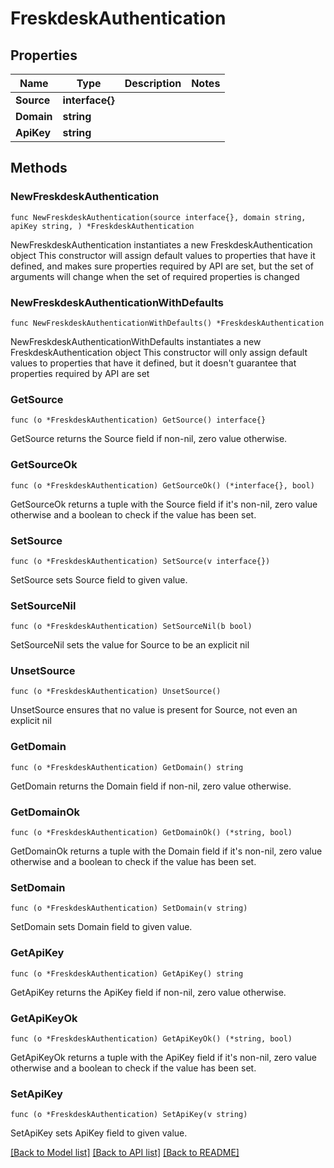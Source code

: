 # FreskdeskAuthentication

## Properties

Name | Type | Description | Notes
------------ | ------------- | ------------- | -------------
**Source** | **interface{}** |  | 
**Domain** | **string** |  | 
**ApiKey** | **string** |  | 

## Methods

### NewFreskdeskAuthentication

`func NewFreskdeskAuthentication(source interface{}, domain string, apiKey string, ) *FreskdeskAuthentication`

NewFreskdeskAuthentication instantiates a new FreskdeskAuthentication object
This constructor will assign default values to properties that have it defined,
and makes sure properties required by API are set, but the set of arguments
will change when the set of required properties is changed

### NewFreskdeskAuthenticationWithDefaults

`func NewFreskdeskAuthenticationWithDefaults() *FreskdeskAuthentication`

NewFreskdeskAuthenticationWithDefaults instantiates a new FreskdeskAuthentication object
This constructor will only assign default values to properties that have it defined,
but it doesn't guarantee that properties required by API are set

### GetSource

`func (o *FreskdeskAuthentication) GetSource() interface{}`

GetSource returns the Source field if non-nil, zero value otherwise.

### GetSourceOk

`func (o *FreskdeskAuthentication) GetSourceOk() (*interface{}, bool)`

GetSourceOk returns a tuple with the Source field if it's non-nil, zero value otherwise
and a boolean to check if the value has been set.

### SetSource

`func (o *FreskdeskAuthentication) SetSource(v interface{})`

SetSource sets Source field to given value.


### SetSourceNil

`func (o *FreskdeskAuthentication) SetSourceNil(b bool)`

 SetSourceNil sets the value for Source to be an explicit nil

### UnsetSource
`func (o *FreskdeskAuthentication) UnsetSource()`

UnsetSource ensures that no value is present for Source, not even an explicit nil
### GetDomain

`func (o *FreskdeskAuthentication) GetDomain() string`

GetDomain returns the Domain field if non-nil, zero value otherwise.

### GetDomainOk

`func (o *FreskdeskAuthentication) GetDomainOk() (*string, bool)`

GetDomainOk returns a tuple with the Domain field if it's non-nil, zero value otherwise
and a boolean to check if the value has been set.

### SetDomain

`func (o *FreskdeskAuthentication) SetDomain(v string)`

SetDomain sets Domain field to given value.


### GetApiKey

`func (o *FreskdeskAuthentication) GetApiKey() string`

GetApiKey returns the ApiKey field if non-nil, zero value otherwise.

### GetApiKeyOk

`func (o *FreskdeskAuthentication) GetApiKeyOk() (*string, bool)`

GetApiKeyOk returns a tuple with the ApiKey field if it's non-nil, zero value otherwise
and a boolean to check if the value has been set.

### SetApiKey

`func (o *FreskdeskAuthentication) SetApiKey(v string)`

SetApiKey sets ApiKey field to given value.



[[Back to Model list]](../README.md#documentation-for-models) [[Back to API list]](../README.md#documentation-for-api-endpoints) [[Back to README]](../README.md)



